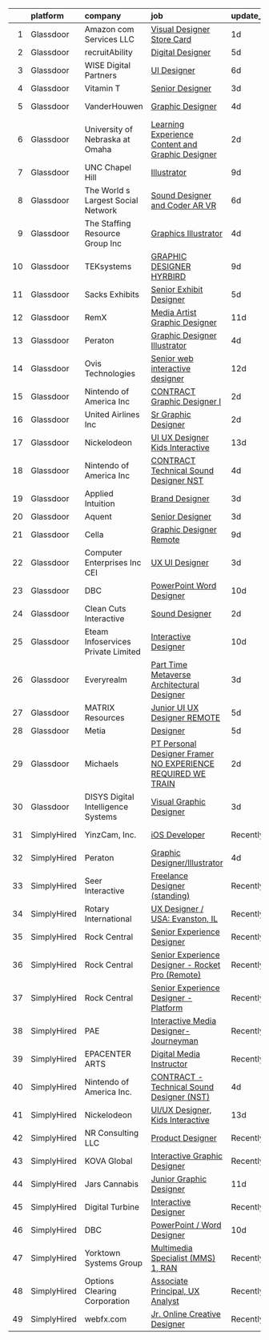 

|    | platform    | company                              | job                                                                                                                                                                                                                                                                                                                                                                                                                                                                                                                                                                                                                                                                                                                                                                                                                                                                                                                                                                                                                                                                                                                                                                                                                                                                                                                                                                                                                                                                                                                                                                                                                                                                                                                                                                                                               | update_time   | location            |
|---:|:------------|:-------------------------------------|:------------------------------------------------------------------------------------------------------------------------------------------------------------------------------------------------------------------------------------------------------------------------------------------------------------------------------------------------------------------------------------------------------------------------------------------------------------------------------------------------------------------------------------------------------------------------------------------------------------------------------------------------------------------------------------------------------------------------------------------------------------------------------------------------------------------------------------------------------------------------------------------------------------------------------------------------------------------------------------------------------------------------------------------------------------------------------------------------------------------------------------------------------------------------------------------------------------------------------------------------------------------------------------------------------------------------------------------------------------------------------------------------------------------------------------------------------------------------------------------------------------------------------------------------------------------------------------------------------------------------------------------------------------------------------------------------------------------------------------------------------------------------------------------------------------------|:--------------|:--------------------|
|  1 | Glassdoor   | Amazon com Services LLC              | [Visual Designer  Store Card](https://www.glassdoor.com/partner/jobListing.htm?pos=125&ao=1136043&s=58&guid=00000182a0469ca3bcfec963c53275be&src=GD_JOB_AD&t=SR&vt=w&cs=1_d2e7f86b&cb=1660546358784&jobListingId=1008069544209&jrtk=3-0-1gag4d7692a6t001-1gag4d76ojcaj800-a629ec7068298dd9-)                                                                                                                                                                                                                                                                                                                                                                                                                                                                                                                                                                                                                                                                                                                                                                                                                                                                                                                                                                                                                                                                                                                                                                                                                                                                                                                                                                                                                                                                                                                      | 1d            | Seattle, WA         |
|  2 | Glassdoor   | recruitAbility                       | [Digital Designer](https://www.glassdoor.com/partner/jobListing.htm?pos=111&ao=1110586&s=58&guid=00000182a0469ca3bcfec963c53275be&src=GD_JOB_AD&t=SR&vt=w&ea=1&cs=1_137a2248&cb=1660546358779&jobListingId=1008063672270&cpc=5E31031E1AFF45A7&jrtk=3-0-1gag4d7692a6t001-1gag4d76ojcaj800-fbf5c924cd01ecee--6NYlbfkN0CGG9KWCDlpnNsyBDyIiP_Q0811kl3MMa1wmNp0I1WtkTaTZU1gJWaiKEGe9oYuZ3BrFcy8quIdBSfXY_VNVO8aG4dAjTOEK4ZqSg6uMeAHYhih1Gi2iEAPa8LmLwOLh7i9PjsqJw9CACK2Qbeii22HcwXW33Aebl1fHSgXFzhWRm6fcLD8RJjLAlYy2ftC_NqW0mv6madMpFDdIp5KbQROmyUpN3pIpmMjXGTwwEfMf7d-XU9G1-14MmqgX16AsHHduF_g5G0dqaRIoVvliWl9f14I47pR7eSFsWcFPieAHqUNXCiDA9CKfNh5g-K3b-_cfAgxH8UihIOa5-BgzHVzK8uHEa8RqQc_bp2czLTo9btByHXLVASwN6nq1KeD-FvH49OTckPBL9cnpYZlbikhN3u9-PSwCDfGKYFGLabqJpUtxgFven0zUD5w1cv486Y3Dxz4pZUf9HWzdDCH7sF3OwQ8JRX8nh5H6jb6yr4JJbV18AGTOnqtd2VrjOB1hlYpGfI_q89AEw%3D%3D)                                                                                                                                                                                                                                                                                                                                                                                                                                                                                                                                                                                                                                                                                                                                                                                                                                                                                                                                           | 5d            | Leander, TX         |
|  3 | Glassdoor   | WISE Digital Partners                | [UI Designer](https://www.glassdoor.com/partner/jobListing.htm?pos=129&ao=1136043&s=58&guid=00000182a0469ca3bcfec963c53275be&src=GD_JOB_AD&t=SR&vt=w&ea=1&cs=1_3b98c76f&cb=1660546358785&jobListingId=1008061115780&jrtk=3-0-1gag4d7692a6t001-1gag4d76ojcaj800-78a6ec759ec64ca7-)                                                                                                                                                                                                                                                                                                                                                                                                                                                                                                                                                                                                                                                                                                                                                                                                                                                                                                                                                                                                                                                                                                                                                                                                                                                                                                                                                                                                                                                                                                                                 | 6d            | Remote              |
|  4 | Glassdoor   | Vitamin T                            | [Senior Designer](https://www.glassdoor.com/partner/jobListing.htm?pos=117&ao=1110586&s=58&guid=00000182a0469ca3bcfec963c53275be&src=GD_JOB_AD&t=SR&vt=w&cs=1_9e4b285d&cb=1660546358780&jobListingId=1008067123718&cpc=9908D8D4413DBB8A&jrtk=3-0-1gag4d7692a6t001-1gag4d76ojcaj800-9d7b375c33bd444f--6NYlbfkN0DMrcEu7yrtATojKJA7cEzGQ3FdRGWLh0CZQInL4ECGI6k5tN82kdM0OKoro5eXmjqyzEVUZnlHG__nFtz3YiPLrnyZxkrIlPFqLypC8XR8X0_Kt5dKOsXsP2Kd1PkX7CQArVbTLk9OtA4SgpJ_LxwWsVT00Ww5oana9jQhIKrwNPMc3SkaJwMqMaCc9S9_JGexVfBx0LnT8g3XMi4WUbRlrJaOn9JUilzVrp2fuyeQzKnfHhhbOsDNiSSyKkz9ZTNe6_ej_Fxk2dIhhd8O9-rtsvjIvbUAh5LUZ-mKq3xgSN972Dy9Mm94Qw1pkZGnwYaBBilZNGfQQEdqFC0dnXXYP9k607nKBSZhHQH34GjkCrhZuNwkvJRZxgMmFIKkkzvjE0_K_QoyHf0iOvRkYwrf_Uc3UDp9nHABW2uWbQXaf1lgMQ6OOC3q7Pvi-4P4PBrLUWzJG7GpSyzGg2Fx6RICNRU29TlwGkA%3D)                                                                                                                                                                                                                                                                                                                                                                                                                                                                                                                                                                                                                                                                                                                                                                                                                                                                                                                                                                                               | 3d            | Remote              |
|  5 | Glassdoor   | VanderHouwen                         | [Graphic Designer](https://www.glassdoor.com/partner/jobListing.htm?pos=106&ao=1110586&s=58&guid=00000182a0469ca3bcfec963c53275be&src=GD_JOB_AD&t=SR&vt=w&ea=1&cs=1_e525d4e7&cb=1660546358778&jobListingId=1008065896891&cpc=8795CF9063CD573D&jrtk=3-0-1gag4d7692a6t001-1gag4d76ojcaj800-f46d5c52c7c29231--6NYlbfkN0DwTFf1i8tHxx5w6n6Gg6g51G1v2moTctKTWRheSvOoBGoYbE61eXaI4p99TMVe5-ZUrNJQP7Q7TUXWk2hHcx7t141pcDoniRTijR2yJCcX7-9Snz5ZOAwxjkJkrvmW3r21VgP_vER4SoSD7uHYr4livVqoRTod5tKMo0hPDYrhOXGnZZEZ1iSGYUNhLlEYqZmEgYHKj6L4RfMiO6SBqA7U4GCFXRkc-yaw5qdwf3LNQDYj7NfayQ76B2JMm1dn4gQHC-qQ3TJLwuRZM492hGgbWY57XQhtKwgBxfpq0Hvp7c-Ntfo3nn1LKVRIlO1e3GXDDiC1VuzXazh7GhGO_eXilCqeLWnIAC0iOSLfhNrxOmm_661357iA46l2LqgQ635sAEH3PyALBzDcLrBvRhUkdX3-trbGT9a-ucjDLF9Qow9SS4qsSX5nvld3S6rJZWqC62cY2xuOAzshyiRPiDGw0G1D9ZL7DJaY7PQjHpJD5FQp-eeQq6hP)                                                                                                                                                                                                                                                                                                                                                                                                                                                                                                                                                                                                                                                                                                                                                                                                                                                                                                                                                                       | 4d            | Beaverton, OR       |
|  6 | Glassdoor   | University of Nebraska at Omaha      | [Learning Experience Content and Graphic Designer](https://www.glassdoor.com/partner/jobListing.htm?pos=123&ao=1136043&s=58&guid=00000182a0469ca3bcfec963c53275be&src=GD_JOB_AD&t=SR&vt=w&cs=1_71761b22&cb=1660546358784&jobListingId=1008068900442&jrtk=3-0-1gag4d7692a6t001-1gag4d76ojcaj800-050e1071755bb9f1-)                                                                                                                                                                                                                                                                                                                                                                                                                                                                                                                                                                                                                                                                                                                                                                                                                                                                                                                                                                                                                                                                                                                                                                                                                                                                                                                                                                                                                                                                                                 | 2d            | Omaha, NE           |
|  7 | Glassdoor   | UNC Chapel Hill                      | [Illustrator](https://www.glassdoor.com/partner/jobListing.htm?pos=127&ao=1136043&s=58&guid=00000182a0469ca3bcfec963c53275be&src=GD_JOB_AD&t=SR&vt=w&cs=1_0de1b687&cb=1660546358785&jobListingId=1008055873821&jrtk=3-0-1gag4d7692a6t001-1gag4d76ojcaj800-60544b080df2262c-)                                                                                                                                                                                                                                                                                                                                                                                                                                                                                                                                                                                                                                                                                                                                                                                                                                                                                                                                                                                                                                                                                                                                                                                                                                                                                                                                                                                                                                                                                                                                      | 9d            | Chapel Hill, NC     |
|  8 | Glassdoor   | The World s Largest Social Network   | [Sound Designer and Coder  AR VR ](https://www.glassdoor.com/partner/jobListing.htm?pos=108&ao=1110586&s=58&guid=00000182a0469ca3bcfec963c53275be&src=GD_JOB_AD&t=SR&vt=w&ea=1&cs=1_a4f63a00&cb=1660546358779&jobListingId=1008061726141&cpc=01657B10174A43CF&jrtk=3-0-1gag4d7692a6t001-1gag4d76ojcaj800-aa04f80198aa9385--6NYlbfkN0DSgjPPcnEdvoK3uuxfISLALE6pB1FR7YSHOr_tSg5_QGIhoz_2VqUepdcKLBLI_zRRqGxwsWbWurI4uRJn-fTCHyEZV6QHAGS_ixyA3RdsxGPMIES406OkmPd7lUSbf4lH-L6MU1rNbOY7rvQFuRge0CfamxT_cokjIzc0uvvntjlD4LtxDB2IOSGeZG-KFfjchNkzFR8o6gEr604uQld02lLcdwtZGYK8x-1pB1jHEDzxnzKpctiE2NFpvVgYDkES_Qd0LmXuTVRnjj-lXLm3Bne19oKHmEHr3kn8JQABJvIj7UdJ2tkbu2XjLHZWIWMFUiJ5vlq58N8HFx9yTiOMN5-XUEVjyHKDnw78T1bphE0EJKuTsEmCr9nBzXdNRNRqFiubZHhHfQ-hQdJNvGjbWP88TS4zX3Xf18bZGcHguq5q-fzvjrGEJ0CX22wqbgPexchEpAY7bnLdphSYyHcXFqn2eFaAMTQ2HPkOUWeN3iygr1LtWHU6LYCohCPNK6Uhr9fKMOAlCGAYkOFky3mElexMk7jtUQ_CG-zFPDINVbr-inSsFtb54vkPSFNHEjlUcPbCzANt4qIIzcOlk74_)                                                                                                                                                                                                                                                                                                                                                                                                                                                                                                                                                                                                                                                                                                                                                                                                                                                       | 6d            | Philadelphia, PA    |
|  9 | Glassdoor   | The Staffing Resource Group  Inc     | [Graphics Illustrator](https://www.glassdoor.com/partner/jobListing.htm?pos=115&ao=1110586&s=58&guid=00000182a0469ca3bcfec963c53275be&src=GD_JOB_AD&t=SR&vt=w&ea=1&cs=1_29b4fb24&cb=1660546358780&jobListingId=1008066081574&cpc=AC285F3A3ECA6BB0&jrtk=3-0-1gag4d7692a6t001-1gag4d76ojcaj800-0ef3f510267f2ba0--6NYlbfkN0Ag7xs2oDEy_iEtiB-l409clJk0LmySV1bTE-7DqMs7SBne_yXNZuB1HqcdqIHuOgeqSNXWK9MJQT5L9DfXIw3k_Yw0E2t2VjuU0T-m7vd3CmolVrqy6_uYGhEOyJWWYelcO45ggNGHBFWVUXo87k46ifq2o-U_UrCuQIUOhlEmHL3yj3gVqoFV9x2uwsZonG7NiClHyv8dRqPc2cSvSmke2QHt7tp7HslaKfeoWsrXl_pooOKeCHR_LlG-7g-hH-0qRBgImUL0r9os2Nsod9uYq_ADBUyvCcyaWaEADZl57nXbsrhyXN5izkUfbg2kykwLOuqsCBV_Kn0dvXrPEwquH7it4UTjVOcaO_0zjLGtvJHITkvfVsz443oD6IP5GInjSAG6Gwix5f7J3SVCJAmpzYoVL3sIUv-KZ_lmeQoQMmdPAh3lattMMOL4nBO9cSyW40i50nEnUMnKJRotGDA9aY5r786HDTChNYFJRdiUcmj3xNMeG4L9WSOifQM3pWZrbcI4Wziydiqv11WWShINoy4Z-dV9sTWRTPvCqoOsoIrL3rnYntLVGHISsQs55ciFDugU9LgaD3lu0INUiEVz0JApjjoBl6pZhiWReMYhCoHusJneKPCcYyOX3P8y0CZEieh9k19YuQ%3D%3D)                                                                                                                                                                                                                                                                                                                                                                                                                                                                                                                                                                                                                                                                                                                                                                                                       | 4d            | Huntsville, AL      |
| 10 | Glassdoor   | TEKsystems                           | [GRAPHIC DESIGNER   HYRBIRD](https://www.glassdoor.com/partner/jobListing.htm?pos=116&ao=1110586&s=58&guid=00000182a0469ca3bcfec963c53275be&src=GD_JOB_AD&t=SR&vt=w&cs=1_a38fa3e0&cb=1660546358780&jobListingId=1008055600023&cpc=AC285F3A3ECA6BB0&jrtk=3-0-1gag4d7692a6t001-1gag4d76ojcaj800-acd5a29012fe093e--6NYlbfkN0AuKz8EBO1xHDEL7V2YF9xF3dC_I9B9i-Zw2Jh8clPMK3KTieKealHQMRxLfyLBLKJYh-SWfWrPBGZCNRIy9BSu3UxPNpqtHZ6_7aJU-plNbJ-7N5Euuj5YYX9vaYIbJzABc6JN9inb3RxCdzFe-7rCWWkq3120ASHDJMxLka6N-hiIOLzR0o1itPw8Cmk4ukPi6dBw-ezZhNbOv6xUnb2mkWLsK1TKlFoSwwoaSibYB0SZa0ON-sVUJvd6zokdJgmn5_0ucGDGcyCQGr-DWNRYH5uT2zpayWDOZtfPEH0KwD1Z4IVFvBqoLYfvq8OcnyGwsTq1R4-ROJ1amBWD9OmyZaQ0oXAUK49EypTpFpr3NQwfC_KBFK0frjDvpAqD_2hfGv1938p4BGwnC6o2TkFxc8gZFcnn_Q94V889ZyabsEZvRTH9QLs2NWBUC5rP_UEZaTzfHhhvCFtECwEW_dyWF6gbp3NI1oY1Vki9JAg84dst5BEaRrB6LJmVZF1Gkbngn4VdcQQQ6HGdaCG19T6vmduCs3WFTzriZHH1vZ_b3j-eZRwEiwE9mgNMhfjEMlQhT-LU1HHNFqDERfK_Fpx4IE461fb8oAzvxcSTxJ0v7KPctlKjpRdKXMsEk-6QwIDjO-sp-Um6F9xXzpbA6Zyd4RJ6YI7Jpx6U2cLrmUE1zRNNVM5JMO6gbZm2C4B-Avdju7r0vm7GhDeUHZpdQ0qL2CIR-yq14D66hKS5lsuw6NkUPh02O8py1dMWaXLEOHhliZWOjx0qWeVcrSwmenWx3_2hTXW1bhbPef_GuKrR6Vxadk2fcj7tSSpU8DxEU9hiHqV4CnTTX12RCFsmwgI0ofcq6ONe-6IKY31zxOpyHrFlnMzm0sexP2B_ox8lx_XQvirZfDGx-qd0Kb2Hx2xF9oy4-ep8Ukc%3D)                                                                                                                                                                                                                                                                                                                                                                                                                                                                                                                    | 9d            | Hoffman Estates, IL |
| 11 | Glassdoor   | Sacks Exhibits                       | [Senior Exhibit Designer](https://www.glassdoor.com/partner/jobListing.htm?pos=101&ao=1110586&s=58&guid=00000182a0469ca3bcfec963c53275be&src=GD_JOB_AD&t=SR&vt=w&ea=1&cs=1_03e520bd&cb=1660546358778&jobListingId=1008062977401&cpc=095C948B3E31332A&jrtk=3-0-1gag4d7692a6t001-1gag4d76ojcaj800-1594f9ab7dc4a9d4--6NYlbfkN0AtlW_omU2Xx3W-19HQ_drmTKCWebiHnmA5lS5PDL5G8RvaRScdHDRjMXN44DMZtshPu9YGGp_fyHmA3RGydE2yfTM1RF0rNTyGKNnLQZE5TlLJxbT2Xf4GE4l2fOfugYFKK5oKfB1PcpgOKc5j4L34B_qHyXv0NzjX27A8fo1NdKrtrJhdqFyLuykgRskJ-Y0cRYf-6yZJmICNZ-ySaK8ZxnTZ8JNCyiqr928RQNcatiwq-vpBliQ1vCPFWGBdV9-KAypeLYjKJHmcvzq5i5FuqrxytcMTRV5dnWzKzi31FBl8zL78ehqsUyhzhp8LNSdyQZaoIhtlfoGO6t-_sIaubYe59iJDvHLr86_1Qxj4cxu62hj0Vm4m1PhHngDe4yCuHNBlOrbUQF593i2Tsgb8MC9hr7gXXXNUMNqAyM5JEAOOMcYL8yb_EdrpZgv4Wsnw9AiyR5kTLZxOIPR1TPWH9T3dYFe29BDasahz5Ic2ax7nki97pRkTSgqZU3LE6-6xVXb_5OUNpQ%3D%3D)                                                                                                                                                                                                                                                                                                                                                                                                                                                                                                                                                                                                                                                                                                                                                                                                                                                                                                                                    | 5d            | Woburn, MA          |
| 12 | Glassdoor   | RemX                                 | [Media Artist  Graphic Designer ](https://www.glassdoor.com/partner/jobListing.htm?pos=113&ao=1110586&s=58&guid=00000182a0469ca3bcfec963c53275be&src=GD_JOB_AD&t=SR&vt=w&ea=1&cs=1_6430525c&cb=1660546358780&jobListingId=1008049697127&cpc=3BA4CE39D5B5DEF5&jrtk=3-0-1gag4d7692a6t001-1gag4d76ojcaj800-f9f350c986f3d9c3--6NYlbfkN0CuHSGuDApGVPx9cXRLGO-izRoRBHVZoe6qYcOHefrkjjayppeLopH22wnTycBj1L4SU_zAvpLU0TMHs8YhxtnXgCum5CjH_1PVhYbjqEUYuPSzaK8PFxWlT7BfaV3RxXgqYXDlL0YwPuUijVRu-hP8xUHoMqi9PBDD97adys2ER7eL2yQ0g7moJBW0MfMDJgUeRRo2BcEmpGgtXr5jgVw2clansss5Cqbto0NeowO20ldnVzSpLTpoXpscJ7noSGmYmHzCFWs8CDoftrX87C6GOTkUuOwLofMFafaIOBKY43JB5ep_icEDjmq11Vabm3hc9SgcaHC0egyTu5FYkb-Qz4SFs2qzMIXLQMDwxxjhbLTMOODjfUn_USdZ-r_ngrL5K9sE0T5R8iyCZNRc5SKNrYB8sQ3cvHskyQoknaWkDhOUrZAS7uo_YNcOAH1sOSdz7RSbtfJc9XynzdRTlnZYm_bEuGAzmeOW68PmY39GK9a7FWsC8DuIdXetHtI3MRf_yS41AfpZfkjfFl6IghV2XKeVhQPDUqhi7euYn4p4ONyxn54RsQH1_IzetQVTglbte96koGE6Oym_OVoR-EvV2poWK6FZebDiW-5YWu0PiD9Q6lgCmEH70H13JhQdVCCDMpcMsvXKJ4fbRVdYj_Izj1L3hxDksTDw7fUOvyKbm5vgAwx84hLRHkY8AyeDxlUbXfxlcdXX1qsBiCLeshG7X7DByQudNhhsuMc84QCd__TPtWQEnhL4jEmVg34gWI_la92qQ5N99rsYFcf1OsNdTQ20SoK-MdAjv8XC7BGwxdqUzklYwwcqFXIb_TTENVQoRQuqFQBnDXYYywTVf4Xt)                                                                                                                                                                                                                                                                                                                                                                                                                                                                                                                                                                                        | 11d           | Pasadena, CA        |
| 13 | Glassdoor   | Peraton                              | [Graphic Designer Illustrator](https://www.glassdoor.com/partner/jobListing.htm?pos=118&ao=1136043&s=58&guid=00000182a0469ca3bcfec963c53275be&src=GD_JOB_AD&t=SR&vt=w&cs=1_302386b2&cb=1660546358780&jobListingId=1008065908189&jrtk=3-0-1gag4d7692a6t001-1gag4d76ojcaj800-115a55b5fbf93330-)                                                                                                                                                                                                                                                                                                                                                                                                                                                                                                                                                                                                                                                                                                                                                                                                                                                                                                                                                                                                                                                                                                                                                                                                                                                                                                                                                                                                                                                                                                                     | 4d            | Chantilly, VA       |
| 14 | Glassdoor   | Ovis Technologies                    | [Senior web interactive designer](https://www.glassdoor.com/partner/jobListing.htm?pos=103&ao=1110586&s=58&guid=00000182a0469ca3bcfec963c53275be&src=GD_JOB_AD&t=SR&vt=w&ea=1&cs=1_0d31b6a2&cb=1660546358778&jobListingId=1008047821150&cpc=48B9F4758953335C&jrtk=3-0-1gag4d7692a6t001-1gag4d76ojcaj800-064934ca5a722668--6NYlbfkN0BAWPzMJeQsgw_Gn9QI1w0m94ENyfl2lnTKoWanLfvJ_CgcRP7isqiwrxH8b_UrLJzGt-iADoBBcw9BAby3eawkwVldU-wIHxKjxn4uHxRSR6l1y0uJtZLQ81gribIcf6aTKcI0UWuyNAuT0YImCpwur-Csr3DJ3RHNzDWwiBFPKa8B07hELOGTCePRjJ_N9ErKARlkTzgLMbJJ9_B_42TjbCped6yMi6fTbBBN4hIYjPZwnfImOqYBfFY1HSYa382-_zpkbatFtBZulv4UzBYfrIPRL9SX6ugUifA5aOSS-EzEhVcSnp-NMO6H0VrsUZ9dHy3UKP-Sze7EfL4ZTBbvk9DugJ6xNvTQ_sQeR2s0ty1fiQyhP6o-8l4R6yLJfvK2kxHpnGbmBqq9oe4mRdaSO6dHO9vDOYt1rZoi-c1vQPKrMcZVHsXDrsi_PLuFABKIibHJqsAbObfeVq5nfKD4Rrt42AOWk8yvae2P-ekhpRuUbGd6oYdS4TtLVXLvBaW--R3z3_sk5g%3D%3D)                                                                                                                                                                                                                                                                                                                                                                                                                                                                                                                                                                                                                                                                                                                                                                                                                                                                                                                            | 12d           | Remote              |
| 15 | Glassdoor   | Nintendo of America Inc              | [CONTRACT   Graphic Designer I](https://www.glassdoor.com/partner/jobListing.htm?pos=121&ao=1136043&s=58&guid=00000182a0469ca3bcfec963c53275be&src=GD_JOB_AD&t=SR&vt=w&cs=1_ee8db78a&cb=1660546358780&jobListingId=1008069425781&jrtk=3-0-1gag4d7692a6t001-1gag4d76ojcaj800-d0b134663c89da81-)                                                                                                                                                                                                                                                                                                                                                                                                                                                                                                                                                                                                                                                                                                                                                                                                                                                                                                                                                                                                                                                                                                                                                                                                                                                                                                                                                                                                                                                                                                                    | 2d            | Redmond, WA         |
| 16 | Glassdoor   | United Airlines Inc                  | [Sr  Graphic Designer](https://www.glassdoor.com/partner/jobListing.htm?pos=126&ao=1136043&s=58&guid=00000182a0469ca3bcfec963c53275be&src=GD_JOB_AD&t=SR&vt=w&ea=1&cs=1_9448a9e4&cb=1660546358784&jobListingId=1008068115571&jrtk=3-0-1gag4d7692a6t001-1gag4d76ojcaj800-17a81e596dc1ec72-)                                                                                                                                                                                                                                                                                                                                                                                                                                                                                                                                                                                                                                                                                                                                                                                                                                                                                                                                                                                                                                                                                                                                                                                                                                                                                                                                                                                                                                                                                                                        | 2d            | Fresno, CA          |
| 17 | Glassdoor   | Nickelodeon                          | [UI UX Designer  Kids Interactive](https://www.glassdoor.com/partner/jobListing.htm?pos=124&ao=1136043&s=58&guid=00000182a0469ca3bcfec963c53275be&src=GD_JOB_AD&t=SR&vt=w&ea=1&cs=1_e9cc5e40&cb=1660546358784&jobListingId=1008044530252&jrtk=3-0-1gag4d7692a6t001-1gag4d76ojcaj800-2b9a988d8b112d98-)                                                                                                                                                                                                                                                                                                                                                                                                                                                                                                                                                                                                                                                                                                                                                                                                                                                                                                                                                                                                                                                                                                                                                                                                                                                                                                                                                                                                                                                                                                            | 13d           | New York, NY        |
| 18 | Glassdoor   | Nintendo of America Inc              | [CONTRACT   Technical Sound Designer  NST ](https://www.glassdoor.com/partner/jobListing.htm?pos=122&ao=1136043&s=58&guid=00000182a0469ca3bcfec963c53275be&src=GD_JOB_AD&t=SR&vt=w&cs=1_04851bef&cb=1660546358780&jobListingId=1008066224463&jrtk=3-0-1gag4d7692a6t001-1gag4d76ojcaj800-4f54bb3e91a298df-)                                                                                                                                                                                                                                                                                                                                                                                                                                                                                                                                                                                                                                                                                                                                                                                                                                                                                                                                                                                                                                                                                                                                                                                                                                                                                                                                                                                                                                                                                                        | 4d            | Redmond, WA         |
| 19 | Glassdoor   | Applied Intuition                    | [Brand Designer](https://www.glassdoor.com/partner/jobListing.htm?pos=120&ao=1136043&s=58&guid=00000182a0469ca3bcfec963c53275be&src=GD_JOB_AD&t=SR&vt=w&cs=1_bacd5823&cb=1660546358780&jobListingId=1008067319831&jrtk=3-0-1gag4d7692a6t001-1gag4d76ojcaj800-b8c11554247bff7b-)                                                                                                                                                                                                                                                                                                                                                                                                                                                                                                                                                                                                                                                                                                                                                                                                                                                                                                                                                                                                                                                                                                                                                                                                                                                                                                                                                                                                                                                                                                                                   | 3d            | Mountain View, CA   |
| 20 | Glassdoor   | Aquent                               | [Senior Designer](https://www.glassdoor.com/partner/jobListing.htm?pos=114&ao=1110586&s=58&guid=00000182a0469ca3bcfec963c53275be&src=GD_JOB_AD&t=SR&vt=w&cs=1_26eeb83b&cb=1660546358779&jobListingId=1008067092704&cpc=654405A9B1E0A9F5&jrtk=3-0-1gag4d7692a6t001-1gag4d76ojcaj800-6498e71aaba24533--6NYlbfkN0DMrcEu7yrtATojKJA7cEzGQ3FdRGWLh0CZQInL4ECGI9gD0Wolx9R2EDT7B77c2cQiCSnbCMQd_BqUrfeTix3eqziHsUx-SNKAcNe_3VBf6-D9xsTzfUf3Mq6OhZ4YfX03hwLLXcblCKtsvyl_-Vj-AadJIsoNQFt7zTrO_V7BHyYyhwtY2qI0BclZlHFI_ZCJBk5b_fB140fWdOFJHkSWTjowWRvyrThlf1Hc3IFau__d_GsK0EzErBoQVSgBfvsd0j2TElN8QfZBIIlSEcKfkGH6nDI0QPJEL6beZ5P5QWXi_WCud3_51dSnKR_ovjRaf4vSzZZc8PjcMzYG8NmXLldec_KzfJIX6pFF9DP2B7qQebz2UrQJ6PD-4ZO9q4EXJWRpM8NUCgxKn74YqVe6KB7DkWBj3Xo1Z7mOUp1BaA8ZW69BvAMUavVWCiqikyyJp2TwzV-zu5sXdJ7413kG)                                                                                                                                                                                                                                                                                                                                                                                                                                                                                                                                                                                                                                                                                                                                                                                                                                                                                                                                                                                                             | 3d            | Remote              |
| 21 | Glassdoor   | Cella                                | [Graphic Designer  Remote ](https://www.glassdoor.com/partner/jobListing.htm?pos=105&ao=1110586&s=58&guid=00000182a0469ca3bcfec963c53275be&src=GD_JOB_AD&t=SR&vt=w&cs=1_c85e609c&cb=1660546358778&jobListingId=1008055100464&cpc=AC285F3A3ECA6BB0&jrtk=3-0-1gag4d7692a6t001-1gag4d76ojcaj800-8a21539ff37dcdf0--6NYlbfkN0ABL5jwqrJX8j4-zsE1pdctockIOMh3bUiDojLxDHSgft-IBPHc-ugKxXUaFJpc9ddl6vOEnOsXPysqrjtM0iNgqtRTLvWMnSGnxWTTpevr33enHPKvmeiN2j5AHOW80dhcByS70jb9Pg4Nn-OYaqNkCkgWk0AbKBiPIythtbGon_lFVnCjQ4CwOFrhFMmXlJpHTpSFbOY1v8aiGYOcIZPiKuf70UsV_pCQSU2ABFhGgnpk5LRw98aUo8qDrZECec34Ykygu00TjTGB4RmybKwUWOL7PuPqgVlBWuQaZ2IYlvAutlHniXwdFoMRBOmSdNJgRNvJOvNArvEmg0xZNd2kGsiUrowbih_W9frzq0g_fxMkDYJ5XQyeS7OPmA3M-3YEiSVFmcyw__KAdI0cPwSNor9CG5ykKLELrng4wv6w61RQigmfKLb0HoFrMu1dnMjbVqTyqDgGi8ecNUMPHjwYnEhTNT96L-A6zl9AkupJPICX7Z-IlAOxp6V7x0wRgE-puKzVSR4uOKowkGtg6FmFlU834cUjyWjkdJbmGFxXa5pQC2hz-0S5VAmA3hBJCe98l8OR5g7pVhlMxWwQSY2Mlx3czpXo9OsK9DO0LZNaiLbOD1h8NUd-OU7sFeHu4WexsYgGc-62G3GRNq-iDmzA_Lf28pY1FPLGQKrrfuZdT8eGk8xEblOi5Yy-dACbTzpU5ZVsCrTjU_LFOqNv6Ov8pUetmZR7y6EAFbTJfIX5AaNEtERd__ha)                                                                                                                                                                                                                                                                                                                                                                                                                                                                                                                                                                                                                                                                                                   | 9d            | Bridgewater, NJ     |
| 22 | Glassdoor   | Computer Enterprises  Inc   CEI      | [UX UI Designer](https://www.glassdoor.com/partner/jobListing.htm?pos=109&ao=1110586&s=58&guid=00000182a0469ca3bcfec963c53275be&src=GD_JOB_AD&t=SR&vt=w&ea=1&cs=1_5196f643&cb=1660546358779&jobListingId=1008067247161&cpc=FA84DF7EA1EC2398&jrtk=3-0-1gag4d7692a6t001-1gag4d76ojcaj800-647f1ea796305346--6NYlbfkN0AVVnl_N3xmP3MApcGA3sr6MLnz8P423WWILI1WvbjE8Ry71v-lom9NKs8rBQiPPSeGhcJC9zy-kDD4gx97C7XbTlPhD1shaLDSlPZahl1IM2ytRLN0NwVVyUfdvZTUQ55GDwO6nhQlOURBavu1RZZ_RvN7X3orceE3CEchF8cp6fIqWgb8JnY3LpDg9TuMj4IMVbCjdp807vGUnY_jj8_AKjRN4pZOYuvXq6ZxuDM-7HbV8gMRBBm22_FYp_J2VysygIgFbbI8S7Swl05hB1eHKJrFs8NPr7iQDut-TBM2tQIVyAWB0IXVLt9XfH01iL4r7ftePrbejj5cQ2ynZ4OzoTIRLaZhCoyD2AQr9a9ZPVLSzVTDDHN33UY3rmkkFtGrIZVzku5nLkxI5dxKkhoCzZvWui0BJCcAxEKfI04wiJBZdY-9xkR2P1GDJuB9MDxyks1va6canaiTXQhUbiy6P09Ws_sshMiBmo-tnXtvS0RYPGxkLM575ALJIe7Hs9AzTNRCnJPmfw%3D%3D)                                                                                                                                                                                                                                                                                                                                                                                                                                                                                                                                                                                                                                                                                                                                                                                                                                                                                                                                             | 3d            | Cincinnati, OH      |
| 23 | Glassdoor   | DBC                                  | [PowerPoint   Word Designer](https://www.glassdoor.com/partner/jobListing.htm?pos=119&ao=1136043&s=58&guid=00000182a0469ca3bcfec963c53275be&src=GD_JOB_AD&t=SR&vt=w&ea=1&cs=1_822ea455&cb=1660546358780&jobListingId=1008054365568&jrtk=3-0-1gag4d7692a6t001-1gag4d76ojcaj800-8a158ead80c9e526-)                                                                                                                                                                                                                                                                                                                                                                                                                                                                                                                                                                                                                                                                                                                                                                                                                                                                                                                                                                                                                                                                                                                                                                                                                                                                                                                                                                                                                                                                                                                  | 10d           | Remote              |
| 24 | Glassdoor   | Clean Cuts Interactive               | [Sound Designer](https://www.glassdoor.com/partner/jobListing.htm?pos=104&ao=1110586&s=58&guid=00000182a0469ca3bcfec963c53275be&src=GD_JOB_AD&t=SR&vt=w&ea=1&cs=1_68b8ac87&cb=1660546358778&jobListingId=1008068462835&cpc=F4EED0218A761C36&jrtk=3-0-1gag4d7692a6t001-1gag4d76ojcaj800-180f36a67d041096--6NYlbfkN0BdWmvb-rJl2QNnPZsqfom0WtyBpRDZD-qGOAPpXEAerX6a6oApLbNube8VIkmBRry4WGRoB0qsfFORcDwlv5J-Sd2QpNdWVPU3rpOKe16b-v51oCGYFn1Gg0GCh9sLO-2YemhZ2pKU_mGnQ6gmjy9PJXCZWcP9S85pmy_gMB17x15owpHU1MnjT43sqb3YyQBB1kiGNs7EXB6ARvMM53doUSGsLSbe38wYC-IZslbeoYRN88ODrOyeVvv5a4iTT9IwZf6UbDkl890m5KR0Ew6nQEaZk3At_3nRdV4qw1KULVBmmK-WqI-O8l-_ZOssIMeiOVW6FBVm1jVKBQukcnIb3yfRn_71bP48f_8xff4DoLYP3qxyB2Iu06OolyHEoqLiE2ERTygvptVZzK3qUSYIaEgVjSCwN1vnZlkyaUgLBe1yHzxLDrFYh2xxXSP-9-FZ9W44vCSNpMXx-TLrQSYwNJqL7iSXLVFxfd7eX2o8Wic6C4W2hbTh)                                                                                                                                                                                                                                                                                                                                                                                                                                                                                                                                                                                                                                                                                                                                                                                                                                                                                                                                                                         | 2d            | Remote              |
| 25 | Glassdoor   | Eteam Infoservices Private Limited   | [Interactive Designer](https://www.glassdoor.com/partner/jobListing.htm?pos=107&ao=1110586&s=58&guid=00000182a0469ca3bcfec963c53275be&src=GD_JOB_AD&t=SR&vt=w&ea=1&cs=1_b865e6d8&cb=1660546358779&jobListingId=1008052926414&cpc=2CAED5C921A5F994&jrtk=3-0-1gag4d7692a6t001-1gag4d76ojcaj800-da41b01637bc39d3--6NYlbfkN0Dh7uhyTJ7ceVX9cxrhRzkf3V-ashF7vV1FDMtoY4ul7SKJM555l1dbk7bs8wi1t-3ftE2zkgxxLZSeH4N3Qrt-Q6zbLO1vSBbWlQyVJ5mpH8jg-ngcoAlnvLjGPz-9lyJlOrlOCb2ZntD8v_9E5AbleCiHWOCtTXPOKru10a5Wit5kSbUPabuqPxDYZnFGpzEutXQCgKzQVq9ouJ2R8us5x_vTonLeZPGE2MWHuatkLRzOXlqSJLgticFGJkuhWfJzId7brLi0aXd-BIa3espXK-vtnT_U0VeZ2Qo2BS9TtHrMZ-USpFsWiorcD2OXH_5ML7EImSf6Z4WeZWOWMMhxu_onSOuUmIQwX9xMrozDjhId7HUVDqydmZ21yoJRcfnyguUqRMIBbCLALXuCPLd43Pnd3MP1vuAW-DWVlM-GK8i84fjYg-nNDU0-WqqE7TT-3bcl6OZ0RidPCKnvc9GkaugTF8hKJexm4rtyEPBnIVyiuRRBhOoNQAlzGAuIE0o%3D)                                                                                                                                                                                                                                                                                                                                                                                                                                                                                                                                                                                                                                                                                                                                                                                                                                                                                                                                                     | 10d           | Remote              |
| 26 | Glassdoor   | Everyrealm                           | [Part Time Metaverse Architectural Designer](https://www.glassdoor.com/partner/jobListing.htm?pos=128&ao=1136043&s=58&guid=00000182a0469ca3bcfec963c53275be&src=GD_JOB_AD&t=SR&vt=w&ea=1&cs=1_23eeb236&cb=1660546358785&jobListingId=1008067153005&jrtk=3-0-1gag4d7692a6t001-1gag4d76ojcaj800-7085a65c1e5107a0-)                                                                                                                                                                                                                                                                                                                                                                                                                                                                                                                                                                                                                                                                                                                                                                                                                                                                                                                                                                                                                                                                                                                                                                                                                                                                                                                                                                                                                                                                                                  | 3d            | Remote              |
| 27 | Glassdoor   | MATRIX Resources                     | [Junior UI   UX Designer   REMOTE](https://www.glassdoor.com/partner/jobListing.htm?pos=112&ao=1110586&s=58&guid=00000182a0469ca3bcfec963c53275be&src=GD_JOB_AD&t=SR&vt=w&ea=1&cs=1_a7601994&cb=1660546358779&jobListingId=1008063613141&cpc=9DC6E4D8324653EE&jrtk=3-0-1gag4d7692a6t001-1gag4d76ojcaj800-93ed54646864d401--6NYlbfkN0De5ppvndiyxA0pMSLQzOe_j9Mra0KF_8EhxTxOKXtZIfhM20E97mGJ28x3XA14Fw347YOZu9H1TW3cLCgiKdU9XDBC-yui81Ij8BUAH8nl8ee4EJiqTqxlFfbk3D2KluRYfYu0o-hUQvrSDoDGqUIsSNBqgrVpxZuBg9O-U62m1upbkFW5GvtmCGl9vNi1GK6IY_5Q-M9DeXm66xTAuZiTA7VTUEOs6sO7lFB_Qr5IoItNpXJvmLVrtDUyS-NGW-gVryeTn7zeCguOPxq0nAU8KamU0YGnybaqYWXYDgiRFfbi-DYjVG-yNuWfRGqLiPO80n0h6sB7DA821DdsC1WuDIgRe1JbxrWpeDc1TNyDjG-kA2a6KtGw8-U1K0Xb-V0_CzTArlWcub7PYeCi2StjrrjAeCVRhs1yi3_ezPvVxTPoY5WbK_cNpvDEDLz6kvLnFNZ2P3r9h8k0TkvXxKXb969CvhVZ2ww28Wa0KalV5-3OO71el8V3q42A8nH8sMBtFbpugw61K4B--ToBA_0ptIbzMmybTFoPFJZP8wcj4A%3D%3D)                                                                                                                                                                                                                                                                                                                                                                                                                                                                                                                                                                                                                                                                                                                                                                                                                                                                                           | 5d            | Naperville, IL      |
| 28 | Glassdoor   | Metia                                | [Designer](https://www.glassdoor.com/partner/jobListing.htm?pos=130&ao=1136043&s=58&guid=00000182a0469ca3bcfec963c53275be&src=GD_JOB_AD&t=SR&vt=w&cs=1_abe677fd&cb=1660546358785&jobListingId=1008063955975&jrtk=3-0-1gag4d7692a6t001-1gag4d76ojcaj800-75d3679b4f1f1d90-)                                                                                                                                                                                                                                                                                                                                                                                                                                                                                                                                                                                                                                                                                                                                                                                                                                                                                                                                                                                                                                                                                                                                                                                                                                                                                                                                                                                                                                                                                                                                         | 5d            | Austin, TX          |
| 29 | Glassdoor   | Michaels                             | [PT Personal Designer  Framer  NO EXPERIENCE REQUIRED  WE TRAIN ](https://www.glassdoor.com/partner/jobListing.htm?pos=102&ao=1110586&s=58&guid=00000182a0469ca3bcfec963c53275be&src=GD_JOB_AD&t=SR&vt=w&cs=1_58cdfb72&cb=1660546358777&jobListingId=1008068520317&cpc=654405A9B1E0A9F5&jrtk=3-0-1gag4d7692a6t001-1gag4d76ojcaj800-163095233ca35922--6NYlbfkN0AOFw-YaceyPV1V2kprHLZbtLl7-eeXaDc6_Kczxv4djvGN8sdqDFgpDEA7DhbyNayi1oOFQxtApmsvdurqSZoaO0jqpFWunvv52mkhY-S4EhcQ1xiRuKuT1a5kWh9HICfa0vzbAcdSj8crvsoSGUtSkUkvH8lvOiMsdbP-zD5pV2m2NZ6hPfcmvrHTjPZyiWxuDpx6PhBvgogQH3bngDz9VlX4vDS_Pa9sN4P4M1ZoO75lYCAHR15ll0lQbUZFvRMar-yuwFjXwupPI9FkA4JUQL9lZsBdYfIuWLte2yWg4surrlDeY6_ubg9xVL7P7HysUcoJI7kQxUTxlDLM0EZxCYo8InJ1s6h6OKPKkl5nCuq__yOOK65_l8VJxq9xOWb_bJYBThCnlS5m1FDyrQf62rwPC4Y1ve5VEUXe87QeRBrh3jrLe3ZPSzCvQzaAHoDwxdXEmhDx9C0pqrQCMbS0Lmz_Us3ZfJdekAl--nWSi5QZnor70nog0D_eYzvtDDUm_LUSexeP2J-Nn31n8Y-k87kgi9tqcwBdwTfj_LI4pMOE0GhrbgU1B5TA6W-wRd3ALnZ5fZvZERxD8xCp7rvA2XAF1zIYHXwJGg7vo0rxml1jXhPjIXr8wgxZNpUiNTFPZCQ9aVeRLtZckbDQhKEaT71bdHh2EhYSM9Ma28GTCXLZucUkOYlKurob5NmtnMi8t5TrC5Y9q7urO6L6A6Tlgqd2BiFxLqU5cl38e7MKbt83zneuWBi7GoMBTYvyME-kg7pOmxW6_yMRsMFx0omYSvZoFVzeAjhO8_Fa9lcQ-qIdHUKAB3jiHqf_5i7r3TNSbkN-BLF3RNeut7dj104tKdppyYzctzxRZw2cuKvwS0z2lRAjY-Mv2zLvd4CQ_xS2VaPSBs3NOEg5UHS5NPuoujTeF8vBTAgVoPBxNrSsPm89-2wiHlC8pC9oGacMLo_iIHxqc5FaSVmgRS5iyOw5B4vcCkKogCsmF2c7L0f2Bs2P8cTQ0qDDRhxPLBLCX-NuhvQeB4nt0XEq0eqk90kCnncKu5vfJ4k_FrOpHN4zwexxVk22AITwfCH-WokS_ydp8uyIEAqhwNQSwFX08kAEmofFw8GDZ79HRAAwoo3KD-GvCr4QAWvaZSDG1caKnCt36HkV37my8WQVsAE__15uNmWfMHA9-i88bXXWBDKNyTI87sdG-FxhgAyk9hof3yHHnvICQtC6nk_InGd1-Zq06G93t1pspRs31C3xMQ5uuLKZ9kBKT-Qs7v4K2dUAn_Y00uBKD2NtLgyvcygHnfsd-fJdTZAlXUO0PdAOipmBpHiIYQqmb03UCCslr6Y00y_dBMwq8NEa7W3IMuJsaC6Q6Ro0jJc1RYTeJ2pjtc42Nw%3D%3D) | 2d            | Jacksonville, NC    |
| 30 | Glassdoor   | DISYS   Digital Intelligence Systems | [Visual Graphic Designer](https://www.glassdoor.com/partner/jobListing.htm?pos=110&ao=1110586&s=58&guid=00000182a0469ca3bcfec963c53275be&src=GD_JOB_AD&t=SR&vt=w&ea=1&cs=1_a7041b35&cb=1660546358779&jobListingId=1008066979678&cpc=AC285F3A3ECA6BB0&jrtk=3-0-1gag4d7692a6t001-1gag4d76ojcaj800-bfa54f3d82fc7ff7--6NYlbfkN0BTYkY06FZEdAAtNWO-eDAfNklmfZymsMF6eFRONl7rAMN5x_2sHrqXfWPo9rHDxSPL-gkQdzTMwQ0-D25_oGln2zz79TbbK_C230-FCzhnT1VRw_tXWZBnBer76aw3uOJ99XjfngoIQXPklB0VBAdY8TBNf51e42O0CPQWnPEaNqjwsEKn2SZW885FeYlpzqhxPb1gUT4sIUgwP7OLG6zCiecAMsFy7nfsg2rbbQ87AjHqyUBqRq1EgsRpHIoyBYGtaYb6ZrWi78VBQwYoSNriYF8U4qGNYqhRAoCeagS1JsMf1AUWEE93M9QhZzGGQg06TfvMmXmHDuxIgZ12uW5pA-3nxiiBcPQwXmKeGMGDpPqAUmYkIuKTtVfluKv_FMntLw5pSN4PEUx2TV1Y-3ShNHtRDRWhBPHq6SrHhzKQeFZ7RQ1Zz9EZyFtU1U95h8qdWwS-oq6C3AgyB6X7YwDa2KI1dgerXCVmtlhJVQLOlMCj7yWuEaNa2Brj817nHhvJLjOyfaV12A%3D%3D)                                                                                                                                                                                                                                                                                                                                                                                                                                                                                                                                                                                                                                                                                                                                                                                                                                                                                                                                    | 3d            | Remote              |
| 31 | SimplyHired | YinzCam, Inc.                        | [iOS Developer](https://www.simplyhired.com/job/O7s3dealHuxhU0MGhoaMnfOJziqVEUTHKEJtlDWUSPF8S_dqWf-8-Q?q=interactive+designer)                                                                                                                                                                                                                                                                                                                                                                                                                                                                                                                                                                                                                                                                                                                                                                                                                                                                                                                                                                                                                                                                                                                                                                                                                                                                                                                                                                                                                                                                                                                                                                                                                                                                                    | Recently      | Pittsburgh, PA      |
| 32 | SimplyHired | Peraton                              | [Graphic Designer/Illustrator](https://www.simplyhired.com/job/qPgY2eAAXeFVDClMPiv6aQ7SNQJC_3pr_mCUUoX7ucxkvEQHNHj-lA?q=interactive+designer)                                                                                                                                                                                                                                                                                                                                                                                                                                                                                                                                                                                                                                                                                                                                                                                                                                                                                                                                                                                                                                                                                                                                                                                                                                                                                                                                                                                                                                                                                                                                                                                                                                                                     | 4d            | Chantilly, VA       |
| 33 | SimplyHired | Seer Interactive                     | [Freelance Designer (standing)](https://www.simplyhired.com/job/OMrLjGqiVjB4HSOHNcPsGMBE7asrChjuptiioyzCf3fMQCzg3HR7Qw?q=interactive+designer)                                                                                                                                                                                                                                                                                                                                                                                                                                                                                                                                                                                                                                                                                                                                                                                                                                                                                                                                                                                                                                                                                                                                                                                                                                                                                                                                                                                                                                                                                                                                                                                                                                                                    | Recently      | Remote +1 location  |
| 34 | SimplyHired | Rotary International                 | [UX Designer / USA: Evanston, IL](https://www.simplyhired.com/job/-0UTjoAdwALpU7EyhFmtGa7TZfbyDl_5S-u2gfLP24tVGW_pZ2h7wg?q=interactive+designer)                                                                                                                                                                                                                                                                                                                                                                                                                                                                                                                                                                                                                                                                                                                                                                                                                                                                                                                                                                                                                                                                                                                                                                                                                                                                                                                                                                                                                                                                                                                                                                                                                                                                  | Recently      | Evanston, IL        |
| 35 | SimplyHired | Rock Central                         | [Senior Experience Designer](https://www.simplyhired.com/job/614TPN-I6z8RsLQz2ZCzhZREiXQ5ICela2OugNpBIA2Xt9GWnXt6BA?q=interactive+designer)                                                                                                                                                                                                                                                                                                                                                                                                                                                                                                                                                                                                                                                                                                                                                                                                                                                                                                                                                                                                                                                                                                                                                                                                                                                                                                                                                                                                                                                                                                                                                                                                                                                                       | Recently      | Detroit, MI         |
| 36 | SimplyHired | Rock Central                         | [Senior Experience Designer - Rocket Pro (Remote)](https://www.simplyhired.com/job/WFOQFrw2mphynW-NsIpy91iE8xWR5Lm0fNy65Uhq_2M__KiA2xz0ow?q=interactive+designer)                                                                                                                                                                                                                                                                                                                                                                                                                                                                                                                                                                                                                                                                                                                                                                                                                                                                                                                                                                                                                                                                                                                                                                                                                                                                                                                                                                                                                                                                                                                                                                                                                                                 | Recently      | Detroit, MI         |
| 37 | SimplyHired | Rock Central                         | [Senior Experience Designer - Platform](https://www.simplyhired.com/job/alolWizv0W4qiWg_sx4PQc0K3PlY3ygKtI2QISrytGkJECpv345yYw?q=interactive+designer)                                                                                                                                                                                                                                                                                                                                                                                                                                                                                                                                                                                                                                                                                                                                                                                                                                                                                                                                                                                                                                                                                                                                                                                                                                                                                                                                                                                                                                                                                                                                                                                                                                                            | Recently      | Detroit, MI         |
| 38 | SimplyHired | PAE                                  | [Interactive Media Designer-Journeyman](https://www.simplyhired.com/job/1hLn6I6w1hD9aVe8KIvS-micgXzy3JrBVpcI4WQ_SWYcsMgfqy7cJQ?q=interactive+designer)                                                                                                                                                                                                                                                                                                                                                                                                                                                                                                                                                                                                                                                                                                                                                                                                                                                                                                                                                                                                                                                                                                                                                                                                                                                                                                                                                                                                                                                                                                                                                                                                                                                            | Recently      | Falls Church, VA    |
| 39 | SimplyHired | EPACENTER ARTS                       | [Digital Media Instructor](https://www.simplyhired.com/job/ePWhUCVxNOsTwS4UT5QSgIs1IS3Ytejj0XuwzKD8vhcY-w-uOF7OPw?q=interactive+designer)                                                                                                                                                                                                                                                                                                                                                                                                                                                                                                                                                                                                                                                                                                                                                                                                                                                                                                                                                                                                                                                                                                                                                                                                                                                                                                                                                                                                                                                                                                                                                                                                                                                                         | Recently      | East Palo Alto, CA  |
| 40 | SimplyHired | Nintendo of America Inc.             | [CONTRACT - Technical Sound Designer (NST)](https://www.simplyhired.com/job/TPW0XrKmxf-vwIJbi5AmHPtMATFGZtcAoqs0JfFzV3o8SCHuwWm1gw?q=interactive+designer)                                                                                                                                                                                                                                                                                                                                                                                                                                                                                                                                                                                                                                                                                                                                                                                                                                                                                                                                                                                                                                                                                                                                                                                                                                                                                                                                                                                                                                                                                                                                                                                                                                                        | 4d            | Redmond, WA         |
| 41 | SimplyHired | Nickelodeon                          | [UI/UX Designer, Kids Interactive](https://www.simplyhired.com/job/b9wJjK_a8n2OCHRQ05SmzxGMqOqDaCVKysphWP4UEyHJ6FcIiPco7g?q=interactive+designer)                                                                                                                                                                                                                                                                                                                                                                                                                                                                                                                                                                                                                                                                                                                                                                                                                                                                                                                                                                                                                                                                                                                                                                                                                                                                                                                                                                                                                                                                                                                                                                                                                                                                 | 13d           | New York, NY        |
| 42 | SimplyHired | NR Consulting LLC                    | [Product Designer](https://www.simplyhired.com/job/z1tUnkoOoAkix8t_2Sx46o6Oh4z_ABfQf1uGl_Izr5hJfyh96IoP_w?q=interactive+designer)                                                                                                                                                                                                                                                                                                                                                                                                                                                                                                                                                                                                                                                                                                                                                                                                                                                                                                                                                                                                                                                                                                                                                                                                                                                                                                                                                                                                                                                                                                                                                                                                                                                                                 | Recently      | Charlotte, NC       |
| 43 | SimplyHired | KOVA Global                          | [Interactive Graphic Designer](https://www.simplyhired.com/job/9INYhUeLS6DyOnFMkC8HlL-YjXT_hKRIh8HlORgvByHtpi9RkNyY9A?q=interactive+designer)                                                                                                                                                                                                                                                                                                                                                                                                                                                                                                                                                                                                                                                                                                                                                                                                                                                                                                                                                                                                                                                                                                                                                                                                                                                                                                                                                                                                                                                                                                                                                                                                                                                                     | Recently      | Virginia Beach, VA  |
| 44 | SimplyHired | Jars Cannabis                        | [Junior Graphic Designer](https://www.simplyhired.com/job/tgDr3SvYzKpqT5CKJhBO1wNuCALUK3PJQQy6ljnKMRNW4Mh0SAzB7Q?q=interactive+designer)                                                                                                                                                                                                                                                                                                                                                                                                                                                                                                                                                                                                                                                                                                                                                                                                                                                                                                                                                                                                                                                                                                                                                                                                                                                                                                                                                                                                                                                                                                                                                                                                                                                                          | 11d           | Troy, MI            |
| 45 | SimplyHired | Digital Turbine                      | [Interactive Designer](https://www.simplyhired.com/job/g-lVcunfJRCRCt-AvQOqDdOTQ-f-ZT2EhCrWcX7qwW0HNQUw_FZfcg?q=interactive+designer)                                                                                                                                                                                                                                                                                                                                                                                                                                                                                                                                                                                                                                                                                                                                                                                                                                                                                                                                                                                                                                                                                                                                                                                                                                                                                                                                                                                                                                                                                                                                                                                                                                                                             | Recently      | Austin, TX          |
| 46 | SimplyHired | DBC                                  | [PowerPoint / Word Designer](https://www.simplyhired.com/job/d58xdI3dPlZ6ln2HKJTx6noLQKV88vPHT7P1qKYFJI3H1QjVfGbszw?q=interactive+designer)                                                                                                                                                                                                                                                                                                                                                                                                                                                                                                                                                                                                                                                                                                                                                                                                                                                                                                                                                                                                                                                                                                                                                                                                                                                                                                                                                                                                                                                                                                                                                                                                                                                                       | 10d           | Remote              |
| 47 | SimplyHired | Yorktown Systems Group               | [Multimedia Specialist (MMS) 1, RAN](https://www.simplyhired.com/job/2y0I2S7mTQYlZKnxHrtH7fhzC949V6pRxp3Iba6kaYz3C7eUFIRAYA?q=interactive+designer)                                                                                                                                                                                                                                                                                                                                                                                                                                                                                                                                                                                                                                                                                                                                                                                                                                                                                                                                                                                                                                                                                                                                                                                                                                                                                                                                                                                                                                                                                                                                                                                                                                                               | Recently      | Jacksonville, FL    |
| 48 | SimplyHired | Options Clearing Corporation         | [Associate Principal, UX Analyst](https://www.simplyhired.com/job/NJXAUfSOqzVhwx_M0iXaDIbYwM8ExZPwjgA8IYKXBrDi_WqxwVqsDw?q=interactive+designer)                                                                                                                                                                                                                                                                                                                                                                                                                                                                                                                                                                                                                                                                                                                                                                                                                                                                                                                                                                                                                                                                                                                                                                                                                                                                                                                                                                                                                                                                                                                                                                                                                                                                  | Recently      | Chicago, IL         |
| 49 | SimplyHired | webfx.com                            | [Jr. Online Creative Designer](https://www.simplyhired.com/job/l00rfo10jehYsoIU4bQIxrQeTnK37GoBZEtfSMqKK9_S5znFe70Qqw?q=interactive+designer)                                                                                                                                                                                                                                                                                                                                                                                                                                                                                                                                                                                                                                                                                                                                                                                                                                                                                                                                                                                                                                                                                                                                                                                                                                                                                                                                                                                                                                                                                                                                                                                                                                                                     | Recently      | Harrisburg, PA      |